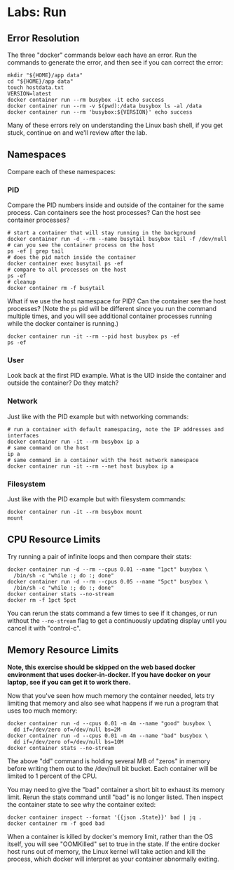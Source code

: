 # Labs: Run

## Error Resolution

The three "docker" commands below each have an error. Run the commands to
generate the error, and then see if you can correct the error:

```
mkdir "${HOME}/app data"
cd "${HOME}/app data"
touch hostdata.txt
VERSION=latest
docker container run --rm busybox -it echo success
docker container run --rm -v $(pwd):/data busybox ls -al /data
docker container run --rm 'busybox:${VERSION}' echo success
```

Many of these errors rely on understanding the Linux bash shell, if you get
stuck, continue on and we'll review after the lab.

## Namespaces

Compare each of these namespaces:

### PID

Compare the PID numbers inside and outside of the container for the same
process. Can containers see the host processes? Can the host see container
processes?

```
# start a container that will stay running in the background
docker container run -d --rm --name busytail busybox tail -f /dev/null
# can you see the container process on the host
ps -ef | grep tail
# does the pid match inside the container
docker container exec busytail ps -ef
# compare to all processes on the host
ps -ef
# cleanup
docker container rm -f busytail
```

What if we use the host namespace for PID? Can the container see the host
processes? (Note the `ps` pid will be different since you run the command
multiple times, and you will see additional container processes running while
the docker container is running.)

```
docker container run -it --rm --pid host busybox ps -ef
ps -ef
```

### User

Look back at the first PID example. What is the UID inside the container and
outside the container? Do they match?

### Network

Just like with the PID example but with networking commands:

```
# run a container with default namespacing, note the IP addresses and interfaces
docker container run -it --rm busybox ip a
# same command on the host
ip a
# same command in a container with the host network namespace
docker container run -it --rm --net host busybox ip a
```

### Filesystem

Just like with the PID example but with filesystem commands:

```
docker container run -it --rm busybox mount
mount
```

## CPU Resource Limits

Try running a pair of infinite loops and then compare their stats:

```
docker container run -d --rm --cpus 0.01 --name "1pct" busybox \
  /bin/sh -c "while :; do :; done"
docker container run -d --rm --cpus 0.05 --name "5pct" busybox \
  /bin/sh -c "while :; do :; done"
docker container stats --no-stream
docker rm -f 1pct 5pct
```

You can rerun the stats command a few times to see if it changes, or run
without the `--no-stream` flag to get a continuously updating display until
you cancel it with "control-c".

## Memory Resource Limits

**Note, this exercise should be skipped on the web based docker environment that
uses docker-in-docker. If you have docker on your laptop, see if you can get it
to work there.**

Now that you've seen how much memory the container needed, lets try limiting
that memory and also see what happens if we run a program that uses too much
memory:

```
docker container run -d --cpus 0.01 -m 4m --name "good" busybox \
  dd if=/dev/zero of=/dev/null bs=2M
docker container run -d --cpus 0.01 -m 4m --name "bad" busybox \
  dd if=/dev/zero of=/dev/null bs=10M
docker container stats --no-stream
```

The above "dd" command is holding several MB of "zeros" in memory before
writing them out to the /dev/null bit bucket. Each container will be limited to
1 percent of the CPU.

You may need to give the "bad" container a short bit to exhaust its memory
limit. Rerun the stats command until "bad" is no longer listed. Then inspect
the container state to see why the container exited:

```
docker container inspect --format '{{json .State}}' bad | jq .
docker container rm -f good bad
```

When a container is killed by docker's memory limit, rather than the OS itself,
you will see "OOMKilled" set to true in the state. If the entire docker host
runs out of memory, the Linux kernel will take action and kill the process,
which docker will interpret as your container abnormally exiting.



